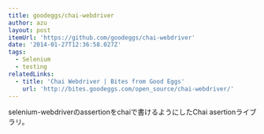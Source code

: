 ```yaml
---
title: goodeggs/chai-webdriver
author: azu
layout: post
itemUrl: 'https://github.com/goodeggs/chai-webdriver'
date: '2014-01-27T12:36:58.027Z'
tags:
  - Selenium
  - testing
relatedLinks:
  - title: 'Chai Webdriver | Bites from Good Eggs'
    url: 'http://bites.goodeggs.com/open_source/chai-webdriver/'
---
```

selenium-webdriverのassertionをchaiで書けるようにしたChai asertionライブラリ。
